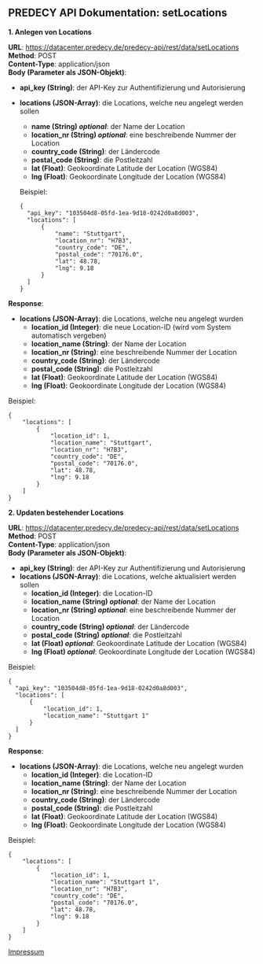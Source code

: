 ## PREDECY API Dokumentation: setLocations

__1. Anlegen von Locations__

__URL__: https://datacenter.predecy.de/predecy-api/rest/data/setLocations
__Method__: POST  
__Content-Type__: application/json  
__Body (Parameter als JSON-Objekt)__:
* __api_key (String)__: der API-Key zur Authentifizierung und Autorisierung
* __locations (JSON-Array)__: die Locations, welche neu angelegt werden sollen
  * **name (String) _optional_**: der Name der Location
  * **location_nr (String) _optional_**: eine beschreibende Nummer der Location
  * __country_code (String)__: der Ländercode
  * __postal_code (String)__: die Postleitzahl
  * __lat (Float)__: Geokoordinate Latitude der Location (WGS84)
  * __lng (Float)__: Geokoordinate Longitude der Location (WGS84)

  Beispiel:  
  ```
  {
    "api_key": "103504d8-05fd-1ea-9d18-0242d0a8d003",  
    "locations": [
        {
            "name": "Stuttgart",
            "location_nr": "H7B3",
            "country_code": "DE",
            "postal_code": "70176.0",
            "lat": 48.78,
            "lng": 9.18
        }
    ]
  }
  ```
  
__Response__:
  * __locations (JSON-Array)__: die Locations, welche neu angelegt wurden
      * __location_id (Integer)__: die neue Location-ID (wird vom System automatisch vergeben)
      * __location_name (String)__: der Name der Location
      * __location_nr (String)__: eine beschreibende Nummer der Location
      * __country_code (String)__: der Ländercode
      * __postal_code (String)__: die Postleitzahl
      * __lat (Float)__: Geokoordinate Latitude der Location (WGS84)
      * __lng (Float)__: Geokoordinate Longitude der Location (WGS84)
  
  Beispiel: 
  ```
  {
      "locations": [
          {
              "location_id": 1,
              "location_name": "Stuttgart",
              "location_nr": "H7B3",
              "country_code": "DE",
              "postal_code": "70176.0",
              "lat": 48.78,
              "lng": 9.18
          }
      ]
  }
  ```

  __2. Updaten bestehender Locations__

__URL__: https://datacenter.predecy.de/predecy-api/rest/data/setLocations
__Method__: POST  
__Content-Type__: application/json  
__Body (Parameter als JSON-Objekt)__:
  * __api_key (String)__: der API-Key zur Authentifizierung und Autorisierung
  * __locations (JSON-Array)__: die Locations, welche aktualisiert werden sollen
    * __location_id (Integer)__: die Location-ID
    * **location_name (String) _optional_**: der Name der Location
    * **location_nr (String) _optional_**: eine beschreibende Nummer der Location
    * **country_code (String) _optional_**: der Ländercode
    * **postal_code (String) _optional_**: die Postleitzahl
    * **lat (Float) _optional_**: Geokoordinate Latitude der Location (WGS84)
    * **lng (Float) _optional_**: Geokoordinate Longitude der Location (WGS84)

  Beispiel:  
  ```
  {
    "api_key": "103504d8-05fd-1ea-9d18-0242d0a8d003",  
    "locations": [
        {
            "location_id": 1,
            "location_name": "Stuttgart 1"
        }
    ]
  }
  ```
  
__Response__:
  * __locations (JSON-Array)__: die Locations, welche neu angelegt wurden
      * __location_id (Integer)__: die Location-ID
      * __location_name (String)__: der Name der Location
      * __location_nr (String)__: eine beschreibende Nummer der Location
      * __country_code (String)__: der Ländercode
      * __postal_code (String)__: die Postleitzahl
      * __lat (Float)__: Geokoordinate Latitude der Location (WGS84)
      * __lng (Float)__: Geokoordinate Longitude der Location (WGS84) 
  
  Beispiel: 
  ```
  {
      "locations": [
          {
              "location_id": 1,
              "location_name": "Stuttgart 1",
              "location_nr": "H7B3",
              "country_code": "DE",
              "postal_code": "70176.0",
              "lat": 48.78,
              "lng": 9.18
          }
      ]
  }
  ```
  
  [Impressum](https://www.spicetech.de/#Impressum)
  
